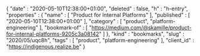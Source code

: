 {
  "date" : "2020-05-10T12:38:00+01:00",
  "deleted" : false,
  "h" : "h-entry",
  "properties" : {
    "name" : [ "Product for Internal Platforms" ],
    "published" : [ "2020-05-10T12:38:00+01:00" ],
    "category" : [ "product", "platform-engineering" ],
    "bookmark-of" : [ "https://medium.com/@skamille/product-for-internal-platforms-9205c3a08142" ]
  },
  "kind" : "bookmarks",
  "slug" : "2020/05/uqc8h",
  "tags" : [ "product", "platform-engineering" ],
  "client_id" : "https://indigenous.realize.be"
}
